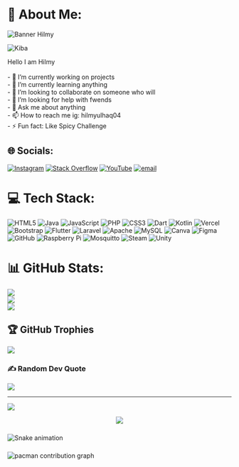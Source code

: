 # 💫 About Me:

![Banner Hilmy](img/gambargithub.png)

![Kiba](https://media0.giphy.com/media/v1.Y2lkPTc5MGI3NjExank4ODRxZmV2MTg1a2ZzMmtqcnUxajN4bmJib2xueWxkMXUyandncSZlcD12MV9pbnRlcm5hbF9naWZfYnlfaWQmY3Q9Zw/12V1BSsbyd5KSc/giphy.gif)

Hello I am Hilmy<br><br>- 🔭 I’m currently working on projects<br>- 🌱 I’m currently learning anything<br>- 👯 I’m looking to collaborate on someone who will<br>- 🤔 I’m looking for help with fwends<br>- 💬 Ask me about anything<br>- 📫 How to reach me ig: hilmyulhaq04<br>- ⚡ Fun fact: Like Spicy Challenge<br>

## 🌐 Socials:

[![Instagram](https://img.shields.io/badge/Instagram-%23E4405F.svg?logo=Instagram&logoColor=white)](https://instagram.com/hilmyulhaq04) [![Stack Overflow](https://img.shields.io/badge/-Stackoverflow-FE7A16?logo=stack-overflow&logoColor=white)](https://stackoverflow.com/users/22361485) [![YouTube](https://img.shields.io/badge/YouTube-%23FF0000.svg?logo=YouTube&logoColor=white)](https://youtube.com/@https://www.youtube.com/@Hilmy_Dhiya_Ulhaq) [![email](https://img.shields.io/badge/Email-D14836?logo=gmail&logoColor=white)](mailto:hilmydhiyaulhaq2905@gmail.com)

# 💻 Tech Stack:

![HTML5](https://img.shields.io/badge/html5-%23E34F26.svg?style=for-the-badge&logo=html5&logoColor=white) ![Java](https://img.shields.io/badge/java-%23ED8B00.svg?style=for-the-badge&logo=openjdk&logoColor=white) ![JavaScript](https://img.shields.io/badge/javascript-%23323330.svg?style=for-the-badge&logo=javascript&logoColor=%23F7DF1E) ![PHP](https://img.shields.io/badge/php-%23777BB4.svg?style=for-the-badge&logo=php&logoColor=white) ![CSS3](https://img.shields.io/badge/css3-%231572B6.svg?style=for-the-badge&logo=css3&logoColor=white) ![Dart](https://img.shields.io/badge/dart-%230175C2.svg?style=for-the-badge&logo=dart&logoColor=white) ![Kotlin](https://img.shields.io/badge/kotlin-%237F52FF.svg?style=for-the-badge&logo=kotlin&logoColor=white) ![Vercel](https://img.shields.io/badge/vercel-%23000000.svg?style=for-the-badge&logo=vercel&logoColor=white) ![Bootstrap](https://img.shields.io/badge/bootstrap-%238511FA.svg?style=for-the-badge&logo=bootstrap&logoColor=white) ![Flutter](https://img.shields.io/badge/Flutter-%2302569B.svg?style=for-the-badge&logo=Flutter&logoColor=white) ![Laravel](https://img.shields.io/badge/laravel-%23FF2D20.svg?style=for-the-badge&logo=laravel&logoColor=white) ![Apache](https://img.shields.io/badge/apache-%23D42029.svg?style=for-the-badge&logo=apache&logoColor=white) ![MySQL](https://img.shields.io/badge/mysql-4479A1.svg?style=for-the-badge&logo=mysql&logoColor=white) ![Canva](https://img.shields.io/badge/Canva-%2300C4CC.svg?style=for-the-badge&logo=Canva&logoColor=white) ![Figma](https://img.shields.io/badge/figma-%23F24E1E.svg?style=for-the-badge&logo=figma&logoColor=white) ![GitHub](https://img.shields.io/badge/github-%23121011.svg?style=for-the-badge&logo=github&logoColor=white) ![Raspberry Pi](https://img.shields.io/badge/-Raspberry_Pi-C51A4A?style=for-the-badge&logo=Raspberry-Pi) ![Mosquitto](https://img.shields.io/badge/mosquitto-%233C5280.svg?style=for-the-badge&logo=eclipsemosquitto&logoColor=white) ![Steam](https://img.shields.io/badge/steam-%23000000.svg?style=for-the-badge&logo=steam&logoColor=white) ![Unity](https://img.shields.io/badge/unity-%23000000.svg?style=for-the-badge&logo=unity&logoColor=white)

# 📊 GitHub Stats:

![](https://github-readme-stats.vercel.app/api?username=HilmyDhiyaUlhaq&theme=tokyonight&hide_border=false&include_all_commits=false&count_private=false)<br/>
![](https://nirzak-streak-stats.vercel.app/?user=HilmyDhiyaUlhaq&theme=tokyonight&hide_border=false)<br/>
![](https://github-readme-stats.vercel.app/api/top-langs/?username=HilmyDhiyaUlhaq&theme=tokyonight&hide_border=false&include_all_commits=false&count_private=false&layout=compact)

## 🏆 GitHub Trophies

![](https://github-profile-trophy.vercel.app/?username=HilmyDhiyaUlhaq&theme=tokyonight&no-frame=false&no-bg=true&margin-w=4)

### ✍️ Random Dev Quote

![](https://quotes-github-readme.vercel.app/api?type=horizontal&theme=tokyonight)

---

[![](https://visitcount.itsvg.in/api?id=HilmyDhiyaUlhaq&icon=2&color=5)](https://visitcount.itsvg.in)

<div align="center">
  <img src="https://profile-counter.glitch.me/HilmyDhiyaUlhaq/count.svg?"  />
</div>

###

<img src="https://raw.githubusercontent.com/HilmyDhiyaUlhaq/HilmyDhiyaUlhaq/output/snake.svg" alt="Snake animation" />

###

<picture>
  <source media="(prefers-color-scheme: dark)" srcset="https://raw.githubusercontent.com/HilmyDhiyaUlhaq/HilmyDhiyaUlhaq/output/pacman-contribution-graph-dark.svg">
  <source media="(prefers-color-scheme: light)" srcset="https://raw.githubusercontent.com/HilmyDhiyaUlhaq/HilmyDhiyaUlhaq/output/pacman-contribution-graph.svg">
  <img alt="pacman contribution graph" src="https://raw.githubusercontent.com/HilmyDhiyaUlhaq/HilmyDhiyaUlhaq/output/pacman-contribution-graph.svg">
</picture>

###

